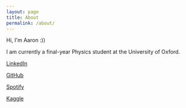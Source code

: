 ```yaml
---
layout: page
title: About
permalink: /about/
---
```


Hi, I'm Aaron :))

I am currently a final-year Physics student at the University of Oxford.

[LinkedIn](https://www.linkedin.com/in/aaron-vitarana/)

[GitHub](https://github.com/a5v)

[Spotify](https://open.spotify.com/user/said2499)

[Kaggle](https://www.kaggle.com/maxpower742)
